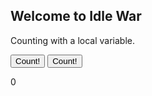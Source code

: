 ## Welcome to Idle War

<p>Counting with a local variable.</p>
<button type="button" onclick="myFunction()">Count!</button>
<script src="/static/mouseclick.js"></script>
<button type="button" onclick="myFunction()">Count!</button>
<p id="demo">0</p>
<script>
var add = (function () {
    var counter = 0;
    return function () {return counter += 1;}
})();

function myFunction(){
    document.getElementById("demo").innerHTML = add();
}
</script>
